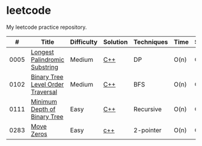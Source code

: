 # leetcode
My leetcode practice repository.


|  #  | Title | Difficulty | Solution |  Techniques | Time | Space | Notes |
| --- | ----- | ---------- | -------- | ----------- | ---- | ----- | ----- |
| 0005 |[Longest Palindromic Substring](https://leetcode.com/problems/longest-palindromic-substring/)| Medium | [C++](/0005-Longest-Palindromic-Substring.cpp) | DP | O(n) | O(1) |
| 0102 |[Binary Tree Level Order Traversal](https://leetcode.com/problems/binary-tree-level-order-traversal/) | Medium | [C++](/0102-Binary-Tree-Level-Order-Traversal.cpp) | BFS | O(n) | O(n) | |
| 0111 |[Minimum Depth of Binary Tree](https://leetcode.com/problems/minimum-depth-of-binary-tree/)| Easy | [C++](/0111-Minimum-Depth-of-Binary-Tree.cpp) | Recursive | O(n) | O(n) | |
| 0283 | [Move Zeros](https://leetcode.com/problems/move-zeroes/) | Easy | [c++](/0283-Move-Zeros.cpp) | 2-pointer | O(n) | O(1) | |
